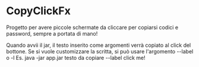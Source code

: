 # CopyClickFx
 
Progetto per avere piccole schermate da cliccare per copiarsi codici e password, sempre a portata di mano!

Quando avvii il jar, il testo inserito come argomenti verrà copiato al click del bottone.
Se si vuole customizzare la scritta, si può usare l'argomento --label o -l
Es. java -jar app.jar testo da copiare --label click me!